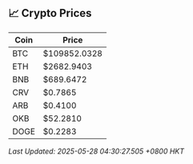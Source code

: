 ## 📈 Crypto Prices

| Coin | Price |
| ---- | ----- |
| BTC | $109852.0328 |
| ETH | $2682.9403 |
| BNB | $689.6472 |
| CRV | $0.7865 |
| ARB | $0.4100 |
| OKB | $52.2810 |
| DOGE | $0.2283 |

_Last Updated: 2025-05-28 04:30:27.505 +0800 HKT_